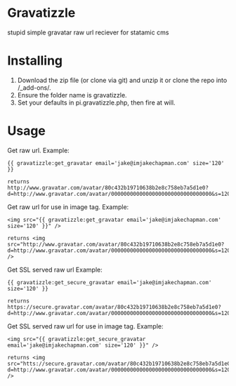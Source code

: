 Gravatizzle
===========

stupid simple gravatar raw url reciever for statamic cms


# Installing

1. Download the zip file (or clone via git) and unzip it or clone the repo into /_add-ons/.
2. Ensure the folder name is gravatizzle.
3. Set your defaults in pi.gravatizzle.php, then fire at will.


# Usage
Get raw url. Example:
    
   	{{ gravatizzle:get_gravatar email='jake@imjakechapman.com' size='120' }}
    
    returns http://www.gravatar.com/avatar/80c432b19710638b2e8c758eb7a5d1e0?d=http://www.gravatar.com/avatar/00000000000000000000000000000000&s=120


Get raw url for use in image tag. Example:
    
    <img src="{{ gravatizzle:get_gravatar email='jake@imjakechapman.com' size='120' }}" />
    
    returns <img src="http://www.gravatar.com/avatar/80c432b19710638b2e8c758eb7a5d1e0?d=http://www.gravatar.com/avatar/00000000000000000000000000000000&s=120" />
    
    
Get SSL served raw url Example:
    
    {{ gravatizzle:get_secure_gravatar email='jake@imjakechapman.com' size='120' }}
    
    returns https://secure.gravatar.com/avatar/80c432b19710638b2e8c758eb7a5d1e0?d=http://www.gravatar.com/avatar/00000000000000000000000000000000&s=120
    
    
Get SSL served raw url for use in image tag. Example:
    
    <img src="{{ gravatizzle:get_secure_gravatar email='jake@imjakechapman.com' size='120' }}" />
    
    returns <img src="htts://secure.gravatar.com/avatar/80c432b19710638b2e8c758eb7a5d1e0?d=http://www.gravatar.com/avatar/00000000000000000000000000000000&s=120" />
